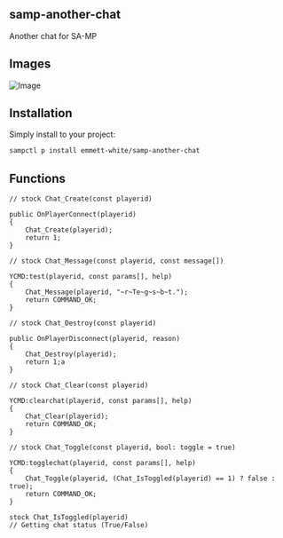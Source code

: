 ## samp-another-chat
Another chat for SA-MP

## Images
![Image](https://i.ibb.co/jWjLBwq/sa-mp-833.png)

## Installation
Simply install to your project:
```bash
sampctl p install emmett-white/samp-another-chat
```

## Functions
```pawn
// stock Chat_Create(const playerid)

public OnPlayerConnect(playerid)
{
    Chat_Create(playerid);
    return 1;
}
```
```pawn
// stock Chat_Message(const playerid, const message[])

YCMD:test(playerid, const params[], help)
{
    Chat_Message(playerid, "~r~Te~g~s~b~t.");
    return COMMAND_OK;
}
```
```pawn
// stock Chat_Destroy(const playerid)

public OnPlayerDisconnect(playerid, reason)
{
    Chat_Destroy(playerid);
    return 1;a
}
```
```pawn
// stock Chat_Clear(const playerid)

YCMD:clearchat(playerid, const params[], help)
{
    Chat_Clear(playerid);
    return COMMAND_OK;
}
```
```pawn
// stock Chat_Toggle(const playerid, bool: toggle = true)

YCMD:togglechat(playerid, const params[], help)
{
    Chat_Toggle(playerid, (Chat_IsToggled(playerid) == 1) ? false : true);
    return COMMAND_OK;
}
```
```pawn
stock Chat_IsToggled(playerid)
// Getting chat status (True/False) 
```
